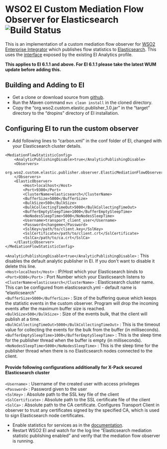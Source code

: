 # WSO2 EI Custom Mediation Flow Observer for Elasticsearch ![Build Status](https://travis-ci.org/ThejanRupasinghe/ei-elastic-custom-publisher.svg?branch=master)

This is an implementation of a custom mediation flow observer for [WSO2 Enterprise Integrator](https://wso2.com/integration#download) which publishes flow statistics to [Elasticsearch](https://www.elastic.co/products/elasticsearch).
This uses the [interface](https://docs.wso2.com/display/EI611/Customizing+Statistics+Publishing) exposed by the existing EI Analytics profile.

<b>This applies to EI 6.1.1 and above. For EI 6.1.1 please take the latest WUM update before adding this.</b> 

## Building and Adding to EI
* Get a clone or download source from [github](https://github.com/ThejanRupasinghe/ei-elastic-custom-publisher).
* Run the Maven command ```mvn clean install``` in the cloned directory.
* Copy the “org.wso2.custom.elastic.publisher_1.0.jar” in the “target” directory to the “dropins” directory of EI installation.

## Configuring EI to run the custom observer
* Add following lines to “carbon.xml” in the conf folder of EI, changed with your Elasticsearch cluster details.
```
<MediationFlowStatisticConfig>
    <AnalyticPublishingDisable>true</AnalyticPublishingDisable>
    <Observers>
        org.wso2.custom.elastic.publisher.observer.ElasticMediationFlowObserver
    </Observers>
    <ElasticObserver>
        <Host>localhost</Host>
        <Port>9300</Port>
        <ClusterName>elasticsearch</ClusterName>
        <BufferSize>5000</BufferSize>
        <BulkSize>500</BulkSize>
        <BulkCollectingTimeOut>5000</BulkCollectingTimeOut>
        <BufferEmptySleepTime>1000</BufferEmptySleepTime>
        <NoNodesSleepTime>5000</NoNodesSleepTime>
        <Username>transport_client_user</Username>
        <Password>changeme</Password>
        <SslKey>/path/to/client.key</SslKey>
        <SslCertificate>/path/to/client.crt</SslCertificate>
        <SslCa>/path/to/ca.crt</SslCa>
    </ElasticObserver>
</MediationFlowStatisticConfig>
```
```<AnalyticPublishingDisable>true</AnalyticPublishingDisable>``` : This disables the default analytic publisher in EI. If you don't want to disable it delete this line.  
```<Host>localhost</Host>```    : IP/Host which your Elasticsearch binds to  
```<Port>9300</Port>```         : Port Number which your Elasticsearch listens to  
```<ClusterName>elasticsearch</ClusterName>``` : Elasticsearch cluster name. This can be configured from elasticsearch.yml - default name is “elasticsearch”  
```<BufferSize>5000</BufferSize>``` : Size of the buffering queue which keeps the statistic events in the custom observer.  Program will drop the incoming events after the maximum buffer size is reached.  
```<BulkSize>500</BulkSize>``` : Size of the events bulk, that the client will publish at a time.  
```<BulkCollectingTimeOut>5000</BulkCollectingTimeOut>``` : This is the timeout value for collecting the events for the bulk from the buffer (in milliseconds).  
```<BufferEmptySleepTime>1000</BufferEmptySleepTime>``` : This is the sleep time for the publisher thread when the buffer is empty (in milliseconds).    
```<NoNodesSleepTime>5000</NoNodesSleepTime>``` : This is the sleep time for the publisher thread when there is no Elasticsearch nodes connected to the client.
#### Provide following configurations additionally for X-Pack secured Elasticsearch cluster
```<Username>```  :  Username of the created user with access privileges   
```<Password>```  :  Password given to the user  
```<SslKey>```   :  Absolute path to the SSL key file of the client  
```<SslCertificate>``` :  Absolute path to the SSL certificate file of the client  
```<SslCa>```  :  Absolute path to the CA certificate. Configures Transport Client in observer to trust any certificates signed by the specified CA, which is used to sign Elasticsearch node certificates.  

* Enable statistics for services as in the [documentation](https://docs.wso2.com/display/EI611/Prerequisites+to+Publish+Statistics).
* Restart WSO2 EI and watch for the log line “Elasticsearch mediation statistic publishing enabled” and verify that the mediation flow observer is running.
